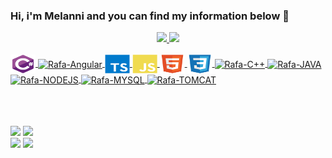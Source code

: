 ### Hi, i'm Melanni and you can find my information below 👋

<!--
*MarianoFrancisco/MarianoFrancisco* is a ✨ special ✨ repository because its `README.md` (this file) appears on your GitHub profile.

Here are some ideas to get you started:

- 🔭 I’m currently working on ...
- 🌱 I’m currently learning ...
- 👯 I’m looking to collaborate on ...
- 🤔 I’m looking for help with ...
- 💬 Ask me about ...
- 📫 How to reach me: ...
- 😄 Pronouns: ...
- ⚡ Fun fact: ...
-->
<div align="center">
  <a href="https://github.com/MelanniTzul/">
  <img height="180em" src="https://github-readme-stats.vercel.app/api?username=MelanniTzul&show_icons=true&theme=tokyonight&include_all_commits=true&count_private=true"/>
  <img height="180em" src="https://github-readme-stats.vercel.app/api/top-langs/?username=MarianoFrancisco&layout=compact&langs_count=7&theme=tokyonight"/>
</div>
<div style="display: inline_block"><br>
  <img align="center" alt="Rafa-c#" height="30" width="40" src="https://github.com/devicons/devicon/blob/v2.15.1/icons/csharp/csharp-original.svg">
  <img align="center" alt="Rafa-Angular" height="30" width="40" src="https://github.com/simple-icons/simple-icons/blob/develop/icons/angular.svg">
  <img align="center" alt="Rafa-TS" height="30" width="40" src="https://github.com/devicons/devicon/blob/v2.15.1/icons/typescript/typescript-original.svg">
  <img align="center" alt="Rafa-Js" height="30" width="40" src="https://raw.githubusercontent.com/devicons/devicon/master/icons/javascript/javascript-plain.svg">
  <img align="center" alt="Rafa-HTML" height="30" width="40" src="https://raw.githubusercontent.com/devicons/devicon/master/icons/html5/html5-original.svg">
  <img align="center" alt="Rafa-CSS" height="30" width="40" src="https://raw.githubusercontent.com/devicons/devicon/master/icons/css3/css3-original.svg">
  <img align="center" alt="Rafa-C++" height="30" width="40" src="https://cdn.jsdelivr.net/gh/devicons/devicon/icons/cplusplus/cplusplus-original.svg">
  <img align="center" alt="Rafa-JAVA" height="30" width="40" src="https://cdn.jsdelivr.net/gh/devicons/devicon/icons/java/java-original.svg">
  <img align="center" alt="Rafa-NODEJS" height="30" width="40" src="https://cdn.jsdelivr.net/gh/devicons/devicon/icons/nodejs/nodejs-original.svg">
  <img align="center" alt="Rafa-MYSQL" height="30" width="40" src="https://cdn.jsdelivr.net/gh/devicons/devicon/icons/mysql/mysql-original.svg">
  <img align="center" alt="Rafa-TOMCAT" height="30" width="40" src="https://cdn.jsdelivr.net/gh/devicons/devicon/icons/tomcat/tomcat-original.svg">
</div>

  <br>
  <br>
  <br>
<div> 
  
  <a href="https://www.instagram.com/melannitzul/" target="_blank"><img src="https://img.shields.io/badge/-Instagram-%23E4405F?style=for-the-badge&logo=instagram&logoColor=white" target="_blank"></a>
  <a href="https://www.facebook.com/melannitzul/" target="_blank"><img src="https://img.shields.io/badge/Facebook-1877F2?style=for-the-badge&logo=facebook&logoColor=white" target="_blank"></a>  	
  <a href = "mailto:melannitzul@gmail.com"><img src="https://img.shields.io/badge/-Gmail-%23333?style=for-the-badge&logo=gmail&logoColor=white" target="_blank"></a>
  <a href="https://www.linkedin.com/in/melannitzul/" target="_blank"><img src="https://img.shields.io/badge/-LinkedIn-%230077B5?style=for-the-badge&logo=linkedin&logoColor=white" target="_blank"></a>

